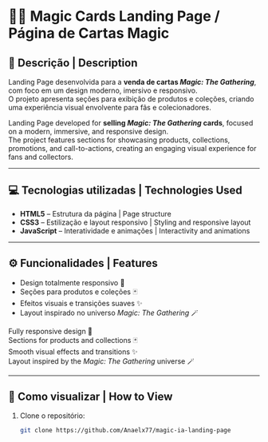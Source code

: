 # 🧙‍♂️ Magic Cards Landing Page / Página de Cartas Magic

## 📝 Descrição | Description  
Landing Page desenvolvida para a **venda de cartas *Magic: The Gathering***, com foco em um design moderno, imersivo e responsivo.  
O projeto apresenta seções para exibição de produtos e coleções, criando uma experiência visual envolvente para fãs e colecionadores.  

Landing Page developed for **selling *Magic: The Gathering* cards**, focused on a modern, immersive, and responsive design.  
The project features sections for showcasing products, collections, promotions, and call-to-actions, creating an engaging visual experience for fans and collectors.  

---

## 💻 Tecnologias utilizadas | Technologies Used  
- **HTML5** – Estrutura da página | Page structure  
- **CSS3** – Estilização e layout responsivo | Styling and responsive layout  
- **JavaScript** – Interatividade e animações | Interactivity and animations  

---

## ⚙️ Funcionalidades | Features  
- Design totalmente responsivo 📱  
- Seções para produtos e coleções 🃏  
- Efeitos visuais e transições suaves ✨  
- Layout inspirado no universo *Magic: The Gathering* 🪄  

Fully responsive design 📱  
Sections for products and collections 🃏  
Smooth visual effects and transitions ✨  
Layout inspired by the *Magic: The Gathering* universe 🪄  

---

## 🚀 Como visualizar | How to View  
1. Clone o repositório:  
   ```bash
   git clone https://github.com/Anaelx77/magic-ia-landing-page


